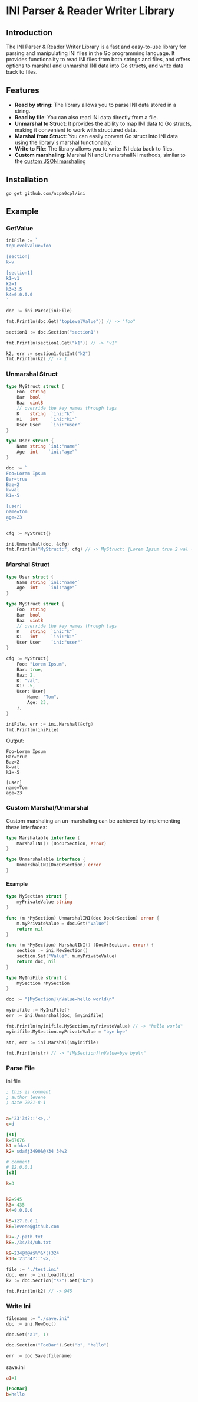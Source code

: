 
#  INI Parser & Reader Writer Library

## Introduction

The INI Parser & Reader Writer Library is a fast and easy-to-use library for parsing and manipulating INI files in the Go programming language. It provides functionality to read INI files from both strings and files, and offers options to marshal and unmarshal INI data into Go structs, and write data back to files.

## Features
* **Read by string**: The library allows you to parse INI data stored in a string.
* **Read by file**: You can also read INI data directly from a file.
* **Unmarshal to Struct**: It provides the ability to map INI data to Go structs, making it convenient to work with structured data.
* **Marshal from Struct**: You can easily convert Go struct into INI data using the library's marshal functionality.
* **Write to File**: The library allows you to write INI data back to files.
* **Custom marshaling**: MarshalINI and UnmarshalINI methods, similar to the [custom JSON marshaling](https://pkg.go.dev/encoding/json#example-package-CustomMarshalJSON)


## Installation

```shell
go get github.com/ncpa0cpl/ini
```


## Example

### GetValue

```go
iniFile := `
topLevelValue=foo

[section]
k=v

[section1]
k1=v1
k2=1
k3=3.5
k4=0.0.0.0
`

doc := ini.Parse(iniFile)

fmt.Println(doc.Get("topLevelValue")) // -> "foo"

section1 := doc.Section("section1")

fmt.Println(section1.Get("k1")) // -> "v1"

k2, err := section1.GetInt("k2")
fmt.Println(k2) // -> 1
```

### Unmarshal Struct

```go
type MyStruct struct {
	Foo  string
	Bar  bool
	Baz  uint8
	// override the key names through tags
	K    string  `ini:"k"`
	K1   int     `ini:"k1"`
	User User    `ini:"user"`
}

type User struct {
	Name string `ini:"name"`
	Age  int    `ini:"age"`
}

doc := `
Foo=Lorem Ipsum
Bar=true
Baz=2
k=val
k1=-5

[user]
name=tom
age=23
`

cfg := MyStruct{}

ini.Unmarshal(doc, &cfg)
fmt.Println("MyStruct:", cfg) // -> MyStruct: {Lorem Ipsum true 2 val -5 {tom 23}}
```

### Marshal Struct

```go
type User struct {
	Name string `ini:"name"`
	Age  int    `ini:"age"`
}

type MyStruct struct {
	Foo  string
	Bar  bool
	Baz  uint8
	// override the key names through tags
	K    string  `ini:"k"`
	K1   int     `ini:"k1"`
	User User    `ini:"user"`
}

cfg := MyStruct{
	Foo: "Lorem Ipsum",
	Bar: true,
	Baz: 2,
	K: "val",
	K1: -5,
	User: User{
		Name: "Tom",
		Age: 23,
	},
}

iniFile, err := ini.Marshal(&cfg)
fmt.Println(iniFile)
```

Output:

```
Foo=Lorem Ipsum
Bar=true
Baz=2
k=val
k1=-5

[user]
name=Tom
age=23
```

### Custom Marshal/Unmarshal

Custom marshaling an un-marshaling can be achieved by implementing these interfaces:

```go
type Marshalable interface {
	MarshalINI() (DocOrSection, error)
}

type Unmarshalable interface {
	UnmarshalINI(DocOrSection) error
}
```

#### Example

```go
type MySection struct {
	myPrivateValue string
}

func (m *MySection) UnmarshalINI(doc DocOrSection) error {
	m.myPrivateValue = doc.Get("Value")
	return nil
}

func (m *MySection) MarshalINI() (DocOrSection, error) {
	section := ini.NewSection()
	section.Set("Value", m.myPrivateValue)
	return doc, nil
}

type MyIniFile struct {
	MySection *MySection
}

doc := "[MySection]\nValue=hello world\n"

myinifile := MyIniFile{}
err := ini.Unmarshal(doc, &myinifile)

fmt.Println(myinifile.MySection.myPrivateValue) // -> "hello world"
myinifile.MySection.myPrivateValue = "bye bye"

str, err := ini.Marshal(&myinifile)

fmt.Println(str) // -> "[MySection]\nValue=bye bye\n"
```

### Parse File

ini file

```ini
; this is comment
; author levene
; date 2021-8-1


a='23'34?::'<>,.'
c=d

[s1]
k=67676
k1 =fdasf
k2= sdafj3490&@)34 34w2

# comment
# 12.0.0.1
[s2]

k=3


k2=945
k3=-435
k4=0.0.0.0

k5=127.0.0.1
k6=levene@github.com

k7=~/.path.txt
k8=./34/34/uh.txt

k9=234@!@#$%^&*()324
k10='23'34?::'<>,.'

```

```go
file := "./test.ini"
doc, err := ini.Load(file)
k2 := doc.Section("s2").Get("k2")

fmt.Println(k2) // -> 945
```

### Write Ini

```go
filename := "./save.ini"
doc := ini.NewDoc()

doc.Set("a1", 1)

doc.Section("FooBar").Set("b", "hello")

err := doc.Save(filename)
```

save.ini
```ini
a1=1

[FooBar]
b=hello
```
